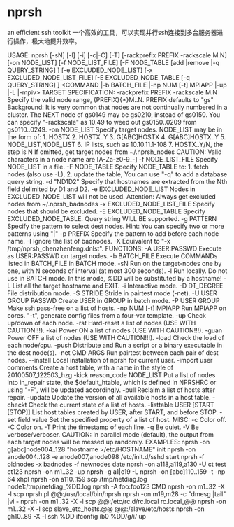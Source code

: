 # nprsh
an efficient ssh toolkit
一个高效的工具，可以实现并行ssh连接到多台服务器进行操作，极大地提升效率。

USAGE:
  nprsh [-sN] [-l] [-i] [-c|-C] [-T] [-rackprefix PREFIX -rackscale M.N]
        [-on NODE_LIST] [-f NODE_LIST_FILE]
        [-F NODE_TABLE [add |remove |-q QUERY_STRING] ]
        [-e EXCLUDED_NODE_LIST] [-x EXCLUDED_NODE_LIST_FILE]
        [-E EXCLUDED_NODE_TABLE [-q QUERY_STRING] ]
        <COMMAND |-b BATCH_FILE |-np NUM [-t] MPIAPP |-up |-L |-mpiv>
TARGET SPECIFICATION:
    -rackprefix PREFIX -rackscale M.N
          Specify the valid node range, {PREFIX}{*}M..N.
          PREFIX defaults to "gs"
          Background: It is very common that nodes are not continually
                      numbered in a cluster. The NEXT node of gs0149
                      may be gs0210, instead of gs0150. You can specify
                      "-rackscale" as 10.49 to weed out gs0150..0209
                      from gs0110..0249.
    -on NODE_LIST
          Specify target nodes. NODE_LIST may be in the form of:
            1. HOSTX
            2. HOSTX..Y
            3. G[ABC]HOSTX
            4. G[ABC]HOSTX..Y
            5. NODE_LIST,NODE_LIST
            6. IP lists, such as 10.10.11.1-108
            7. HOSTX..Y/N, the step is N
          If omitted, get target nodes from ~/.nprsh_nodes
          CAUTION: Valid characters in a node name are [A-Za-z0-9_-]
    -f NODE_LIST_FILE
          Specify NODE_LIST in a file.
    -F NODE_TABLE
          Specify NODE_TABLE to: 1. fetch nodes (also use -L), 2. update the table,
          You can use "-q" to add a database query string.
    -d "ND1D2"
          Specify that hostnames are extracted from the Nth field delimited by D1 and D2.
    -e EXCLUDED_NODE_LIST
          Nodes in EXCLUDED_NODE_LIST will not be used.
          Attention: Always get excluded nodes from ~/.nprsh_badnodes
    -x EXCLUDED_NODE_LIST_FILE
          Specify nodes that should be excluded.
    -E EXCLUDED_NODE_TABLE
          Specify EXCLUDED_NODE_TABLE. Query string WILL BE supported.
    -g PATTERN
          Specify the pattern to select dest nodes.
          Hint: You can specify two or more patterns using "\|"
    -p PREFIX
          Specify the pattern to add before each node name.
    -I
          Ignore the list of badnodes.
    -X
          Equivalent to "-x /tmp/nprsh_chenzhenfeng.dnlst".
FUNCTIONS:
    -A USER:PASSWD
           Execute as USER:PASSWD on target nodes.
    -b BATCH_FILE
           Execute COMMANDs listed in BATCH_FILE in BATCH mode.
    -sN    Run <COMMAND> on the target-nodes one by one, with N seconds
           of interval (at most 300 seconds).
    -l     Run <COMMAND> locally. Do not use in BATCH mode.
           In this mode, %DD will be substituted by a hostname!
    -L     List all the target hostname and EXIT.
    -i     Interactive mode.
    -D DT_DEGREE
           File distribution mode.
    -S STRIDE
           Stride in pairtest mode (-net).
    -U USER GROUP PASSWD
           Create USER in GROUP in batch mode.
    -P USER GROUP
           Make ssh pass-free on a list of hosts.
    -np NUM [-t] MPIAPP
           Run MPIAPP on <NUM> cores.
           "-t", generate config files from a four-var template.
    -up    Check up/down of each node.
    -rst   Hard-reset a list of nodes (USE WITH CAUTION!!!).
    -kai   Power ON a list of nodes (USE WITH CAUTION!!!).
    -guan  Power OFF a list of nodes (USE WITH CAUTION!!!).
    -load  Check the load of each node/cpu.
    -push  Distribute and Run a script or a binary executable in the dest node(s).
    -net CMD ARGS
           Run pairtest between each pair of dest nodes.
    --install
           Local installation of nprsh for current user.
    -import user comments
           Create a host table, with a name in the style of 20100507_122503_hzg
    -kick reason_code NODE_LIST
           Put a list of nodes into in_repair state, the $default_htable, which
           is defined in NPRSHRC or using "-F", will be updated accordingly.
    -pull
           Reclaim a list of hosts after repair.
    -update
           Update the version of all available hosts in a host table.
    -checkt
           Check the current state of a list of hosts.
    -listtable USER [START [STOP]]
           List host tables created by USER, after START, and before STOP.
    -set field value
           Set the specified property of a list of host.
MISC:
    -c     Color off.
    -C     Color on.
    -T     Print the timestamp of each line.
    -q     Be quiet.
    -V     Be verbose/verboser.
CAUTION:
    In parallel mode (default), the output from each target nodes
    will be messed up randomly.
EXAMPLES:
    nprsh -on g[abc]node004..128 "hostname >/etc/HOSTNAME"
init
    nprsh -on anode004..128 -e anode007,anode098 /etc/init.d/sshd start
    nprsh -f oldnodes -x badnodes -f newnodes date
    nprsh -on a118,a119,a130 -U ct test ct123
    nprsh -on m1..32 -up
    nprsh -g a1\|c19 -L
    nprsh -on [abc]110..159 -t -np 64 xhpl
    nprsh -on a110..159 scp /tmp/netdiag.log node1:/tmp/netdiag_%DD.log
    nprsh -A foo:foo123 CMD
    nprsh -on m1..32 -X -l scp nprsh.pl @@:/usr/local/bin/nprsh
    nprsh -on m19,m28 -c "dmesg |tail" |vi -
    nprsh -on m1..32 -X -l scp @@:/etc/rc.d/rc.local  rc.local_@@
    nprsh -on m1..32 -X -l scp slave_etc_hosts.@@ @@:/slave/etc/hosts
    nprsh -on gh10..89 -X -l ssh %DD ifconfig ib0 %DD/g/i/ up
